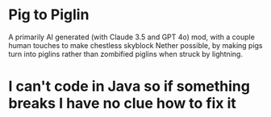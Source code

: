 # Pig to Piglin
A primarily AI generated (with Claude 3.5 and GPT 4o) mod, with a couple human touches to make chestless skyblock Nether possible, by making pigs turn into piglins rather than zombified piglins when struck by lightning.

# I can't code in Java so if something breaks I have no clue how to fix it

